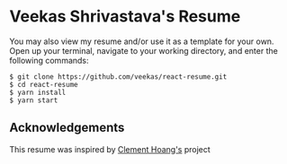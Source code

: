 # Veekas Shrivastava's Resume

You may also view my resume and/or use it as a template for your own.
Open up your terminal, navigate to your working directory, and enter the following commands:
```
$ git clone https://github.com/veekas/react-resume.git
$ cd react-resume
$ yarn install
$ yarn start
```

## Acknowledgements
This resume was inspired by [Clement Hoang's](https://github.com/clemmy/react-resume) project
